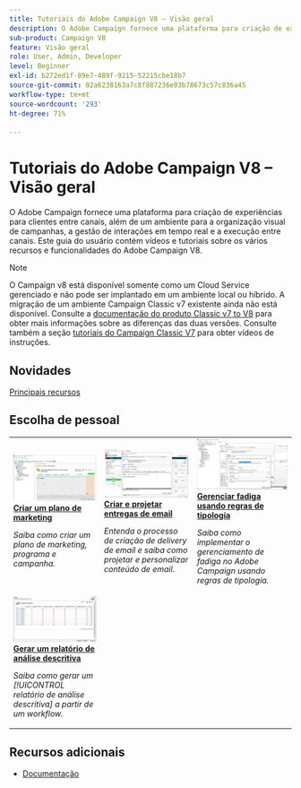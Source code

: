 ```yaml
---
title: Tutoriais do Adobe Campaign V8 – Visão geral
description: O Adobe Campaign fornece uma plataforma para criação de experiências para clientes entre canais, além de um ambiente para a organização visual de campanhas, a gestão de interações em tempo real e a execução entre canais. Este guia do usuário contém vídeos e tutoriais sobre os vários recursos e características do Adobe Campaign Standard.
sub-product: Campaign V8
feature: Visão geral
role: User, Admin, Developer
level: Beginner
exl-id: b272ed1f-89e7-489f-9215-52215cbe18b7
source-git-commit: 02a6238163a7c8f887236e03b78673c57c836a45
workflow-type: tm+mt
source-wordcount: '293'
ht-degree: 71%

---
```


# Tutoriais do Adobe Campaign V8 – Visão geral

O Adobe Campaign fornece uma plataforma para criação de experiências para clientes entre canais, além de um ambiente para a organização visual de campanhas, a gestão de interações em tempo real e a execução entre canais. Este guia do usuário contém vídeos e tutoriais sobre os vários recursos e funcionalidades do Adobe Campaign V8.

>[!NOTE]
> O Campaign v8 está disponível somente como um Cloud Service gerenciado e não pode ser implantado em um ambiente local ou híbrido. A migração de um ambiente Campaign Classic v7 existente ainda não está disponível.
>Consulte a [documentação do produto Classic v7 to V8](https://experienceleague.adobe.com/docs/campaign/campaign-v8/start/capability-matrix.html) para obter mais informações sobre as diferenças das duas versões. Consulte também a seção [tutoriais do Campaign Classic V7](https://experienceleague.adobe.com/docs/campaign-classic-learn/tutorials/overview.html?lang=pt-BR) para obter vídeos de instruções.

## Novidades

[Principais recursos](https://experienceleague.adobe.com/docs/campaign/campaign-v8/start/whats-new.html)

## Escolha de pessoal

<table>
<tr>
  <td>
    <a href="./getting-started/create-a-marketing-plan-programs-and-campaigns.md">
      <img alt="Criar um plano de marketing, programa e campanhas (vídeo)" src="./assets/333810.jpg"/>
    </a>
    <div>
      <a href="./getting-started/create-a-marketing-plan-programs-and-campaigns.md">
    <strong>Criar um plano de marketing</strong>
    </a>
    </div>
    <p>
    <em>Saiba como criar um plano de marketing, programa e campanha.</em>
    <p>
  </td>
   <td>
    <a href="./content-creation/create-and-design-email-deliveries.md">
      <img alt="Criar e projetar deliveries de email (vídeo)" src="./assets/333476.jpg" />
    </a>
    <div>
      <a href="./content-creation/create-and-design-email-deliveries.md">
    <strong>Criar e projetar entregas de email</strong>
    </a>
    </div> 
    <p>
    <em>Entenda o processo de criação de delivery de email e saiba como projetar e personalizar conteúdo de email.
</em>
    <p>
  </td>
  <td>
    <a href="./send-messages/fatigue-management/typology-rules-for-fatigue-management.md">
      <img alt="Gerenciar fadiga usando regras de tipologia (vídeo)" src="./assets/333787.jpg" />
    </a>
    <div>
      <a href="./send-messages/fatigue-management/typology-rules-for-fatigue-management.md">
    <strong>Gerenciar fadiga usando regras de tipologia</strong>
    </a>
    </div>
    <p>
    <em>Saiba como implementar o gerenciamento de fadiga no Adobe Campaign usando regras de tipologia.  </em>
    <p>
  </td>
</tr>
<tr>
</td>
  <td>
    <a href="./reporting/generate-a-descriptive-analysis-report.md">
      <img alt="Gerar um relatório de análise descritiva" src="./assets/333994.jpg" />
    </a>
    <div>
      <a href="./reporting/generate-a-descriptive-analysis-report.md">
    <strong>Gerar um relatório de análise descritiva</strong>
    </a>
    </div>
    <p>
    <em>Saiba como gerar um [!UICONTROL relatório de análise descritiva] a partir de um workflow.</em>
    <p>
  </td>

</table>

## Recursos adicionais

* [Documentação](https://experienceleague.adobe.com/docs/campaign-v8.html)
